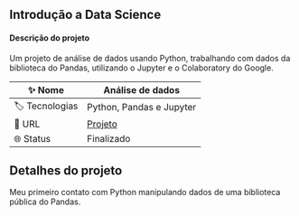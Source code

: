 ## Introdução a Data Science

#### Descrição do projeto
Um projeto de análise de dados usando Python, trabalhando com dados da biblioteca do Pandas, utilizando o Jupyter e o Colaboratory do Google.

| :sparkles: Nome  | **Análise de dados**
| ----------  | --- |
| :label: Tecnologias | Python, Pandas e Jupyter
| :rocket: URL       | [Projeto](https://github.com/adrianycmc/introducaoADataScience/blob/main/introdu_o_a_data_science.ipynb)
| 🌐 Status | Finalizado

## Detalhes do projeto

Meu primeiro contato com Python manipulando dados de uma biblioteca pública do Pandas.
